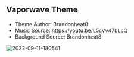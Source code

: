 ## Vaporwave Theme ##
- Theme Author: Brandonheat8 
- Music Source: https://youtu.be/L5cVv47bLcQ
- Background Source: Brandonheat8

![2022-09-11-180541](https://user-images.githubusercontent.com/82458228/189695952-203de591-a16d-49ee-b456-f1804a6a60fc.png)
